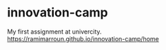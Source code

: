 # innovation-camp
My first assignment at univercity.  
https://ramimarroun.github.io/innovation-camp/home
